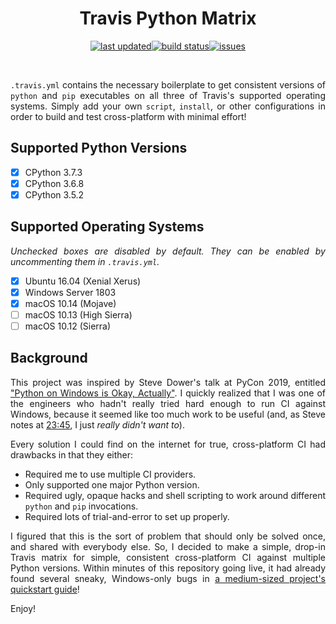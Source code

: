 <div align=justify>

<div align=center>

Travis Python Matrix
====================

[![last updated](https://img.shields.io/github/last-commit/brandtbucher/travis-python-matrix.svg?label=updated&style=for-the-badge)](https://github.com/brandtbucher/travis-python-matrix)[![build status](https://img.shields.io/travis/com/brandtbucher/travis-python-matrix/master.svg?style=for-the-badge)](https://travis-ci.com/brandtbucher/travis-python-matrix)[![issues](https://img.shields.io/github/issues-raw/brandtbucher/travis-python-matrix.svg?label=issues&style=for-the-badge)](https://github.com/brandtbucher/travis-python-matrix/issues)

<br>

</div>

`.travis.yml` contains the necessary boilerplate to get consistent versions of `python` and `pip` executables on all three of Travis's supported operating systems. Simply add your own `script`, `install`, or other configurations in order to build and test cross-platform with minimal effort!

Supported Python Versions
-------------------------

- [X] CPython 3.7.3
- [X] CPython 3.6.8
- [X] CPython 3.5.2

Supported Operating Systems
----------------------------

*Unchecked boxes are disabled by default. They can be enabled by uncommenting them in `.travis.yml`.*

- [X] Ubuntu 16.04 (Xenial Xerus)
- [X] Windows Server 1803
- [X] macOS 10.14 (Mojave)
- [ ] macOS 10.13 (High Sierra)
- [ ] macOS 10.12 (Sierra)
 
Background
----------
 
This project was inspired by Steve Dower's talk at PyCon 2019, entitled ["Python on Windows is Okay, Actually"](https://www.youtube.com/watch?v=uoI57uMdDD4). I quickly realized that I was one of the engineers who hadn't really tried hard enough to run CI against Windows, because it seemed like too much work to be useful (and, as Steve notes at [23:45](https://youtu.be/uoI57uMdDD4?t=1425), I just *really didn't want to*).
 
Every solution I could find on the internet for true, cross-platform CI had drawbacks in that they either:

- Required me to use multiple CI providers.
- Only supported one major Python version.
- Required ugly, opaque hacks and shell scripting to work around different `python` and `pip` invocations.
- Required lots of trial-and-error to set up properly.

I figured that this is the sort of problem that should only be solved once, and shared with everybody else. So, I decided to make a simple, drop-in Travis matrix for simple, consistent cross-platform CI against multiple Python versions. Within minutes of this repository going live, it had already found several sneaky, Windows-only bugs in [a medium-sized project's quickstart guide](https://github.com/InvestmentSystems/static-frame/pull/51)!

Enjoy!

</div>
